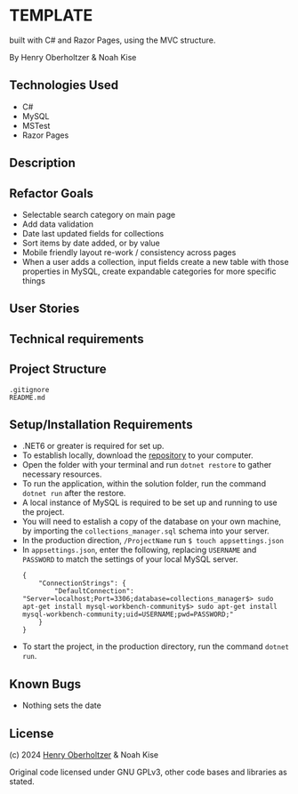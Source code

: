 # TEMPLATE

built with C# and Razor Pages, using the MVC structure.

By Henry Oberholtzer & Noah Kise

## Technologies Used

- C#
- MySQL
- MSTest
- Razor Pages

## Description

## Refactor Goals

- Selectable search category on main page
- Add data validation
- Date last updated fields for collections
- Sort items by date added, or by value
- Mobile friendly layout re-work / consistency across pages
- When a user adds a collection, input fields create a new table with those properties in MySQL, create expandable categories for more specific things

## User Stories

## Technical requirements


## Project Structure

```
.gitignore
README.md
```

## Setup/Installation Requirements

- .NET6 or greater is required for set up.
- To establish locally, download the [repository](https://github.com/henry-oberholtzer/collections-manager.git) to your computer.
- Open the folder with your terminal and run `dotnet restore` to gather necessary resources.
- To run the application, within the solution folder, run the command `dotnet run` after the restore.
- A local instance of MySQL is required to be set up and running to use the project.
- You will need to estalish a copy of the database on your own machine, by importing the `collections_manager.sql` schema into your server.
- In the production direction, `/ProjectName` run `$ touch appsettings.json`
- In `appsettings.json`, enter the following, replacing `USERNAME` and `PASSWORD` to match the settings of your local MySQL server.
    ```
    {
        "ConnectionStrings": {
            "DefaultConnection": "Server=localhost;Port=3306;database=collections_manager$> sudo apt-get install mysql-workbench-community$> sudo apt-get install mysql-workbench-community;uid=USERNAME;pwd=PASSWORD;"
        }
    }
    ```
- To start the project, in the production directory, run the command `dotnet run`.

## Known Bugs

- Nothing sets the date

## License

(c) 2024 [Henry Oberholtzer](https://www.henryoberholtzer.com/) & Noah Kise

Original code licensed under GNU GPLv3, other code bases and libraries as stated.
